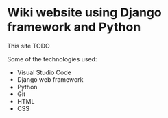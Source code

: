 # Wiki website using Django framework and Python

This site TODO

Some of the technologies used:

* Visual Studio Code
* Django web framework
* Python
* Git
* HTML
* CSS